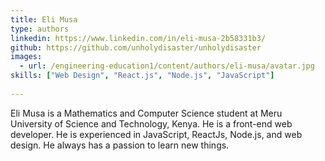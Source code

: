 ```yaml
---
title: Eli Musa
type: authors
linkedin: https://www.linkedin.com/in/eli-musa-2b58331b3/
github: https://github.com/unholydisaster/unholydisaster
images:
  - url: /engineering-education1/content/authors/eli-musa/avatar.jpg
skills: ["Web Design", "React.js", "Node.js", "JavaScript"]  
  
---
```

Eli Musa is a Mathematics and Computer Science student at Meru University of Science and Technology, Kenya. He is a front-end web developer. He is experienced in JavaScript, ReactJs, Node.js, and web design. He always has a passion to learn new things.